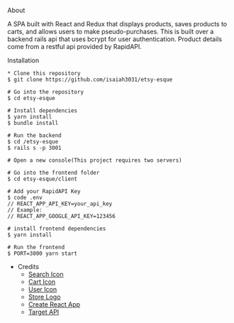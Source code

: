 About

A SPA built with React and Redux that displays products, saves products to carts, and allows users to make pseudo-purchases. This is built over a backend rails api that uses bcrypt for user authentication. Product details come from a restful api provided by RapidAPI. 

Installation
```
* Clone this repository
$ git clone https://github.com/isaiah3031/etsy-esque

# Go into the repository
$ cd etsy-esque

# Install dependencies
$ yarn install
$ bundle install

# Run the backend 
$ cd /etsy-esque
$ rails s -p 3001

# Open a new console(This project requires two servers)

# Go into the frontend folder
$ cd etsy-esque/client

# Add your RapidAPI Key
$ code .env
// REACT_APP_API_KEY=your_api_key 
// Example:
// REACT_APP_GOOGLE_API_KEY=123456

# install frontend dependencies 
$ yarn install

# Run the frontend 
$ PORT=3000 yarn start
```

* Credits
    - [Search Icon](iconfinder.com)
    - [Cart Icon](https://www.iconfinder.com/icons/3338944/business_tools_cart_basket_shopping_cart_trolley_icon)
    - [User Icon](iconfinder.com)
    - [Store Logo](https://www.iconfinder.com/icons/3669215/ic_store_icon)
    - [Create React App](https://create-react-app.dev/)
    - [Target API](https://rapidapi.com/apidojo/api/target1)
